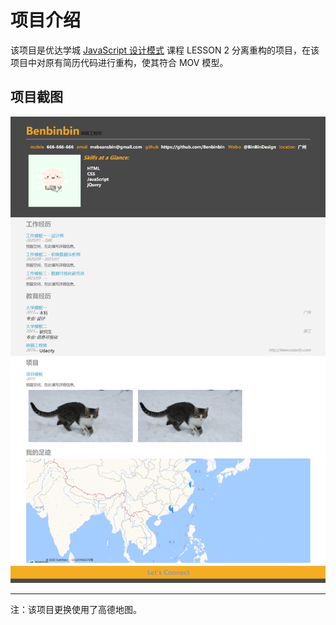 # 项目介绍

该项目是优达学城 [JavaScript 设计模式](https://cn.udacity.com/course/javascript-design-patterns--ud989-enterprise) 课程 LESSON 2 分离重构的项目，在该项目中对原有简历代码进行重构，使其符合 MOV 模型。

## 项目截图

![Resume](img\Resume.png)

---

注：该项目更换使用了高德地图。